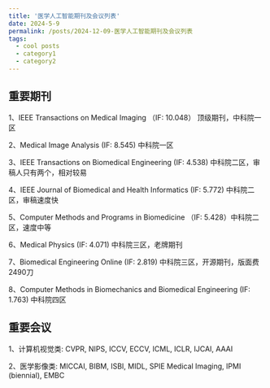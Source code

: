 ```yaml
---
title: '医学人工智能期刊及会议列表'
date: 2024-5-9
permalink: /posts/2024-12-09-医学人工智能期刊及会议列表
tags:
  - cool posts
  - category1
  - category2
---
```


## 重要期刊
1、IEEE Transactions on Medical Imaging （IF: 10.048） 顶级期刊，中科院一区

2、Medical Image Analysis (IF: 8.545) 中科院一区

3、IEEE Transactions on Biomedical Engineering (IF: 4.538) 中科院二区，审稿人只有两个，相对较易

4、IEEE Journal of Biomedical and Health Informatics (IF: 5.772) 中科院二区，审稿速度快

5、Computer Methods and Programs in Biomedicine （IF: 5.428）中科院二区，速度中等

6、Medical Physics (IF: 4.071) 中科院三区，老牌期刊

7、Biomedical Engineering Online (IF: 2.819) 中科院三区，开源期刊，版面费2490刀

8、Computer Methods in Biomechanics and Biomedical Engineering (IF: 1.763) 中科院四区



## 重要会议
1、计算机视觉类:  CVPR, NIPS, ICCV, ECCV, ICML, ICLR, IJCAI, AAAI

2、医学影像类:  MICCAI, BIBM, ISBI, MIDL, SPIE Medical Imaging, IPMI (biennial), EMBC
